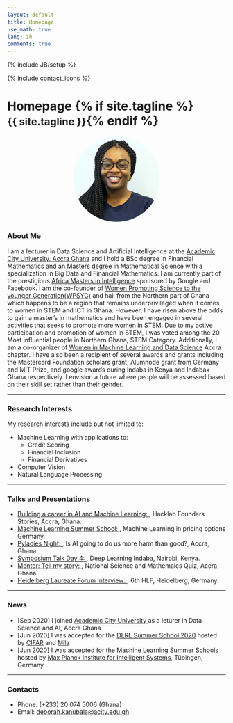 ```yaml
---
layout: default
title: Homepage
use_math: true
lang: zh
comments: true
---
```

{% include JB/setup %}
<div class="page-header">
  <div class="pull-right">
    {% include contact_icons %}
  </div>
  <h1>
    Homepage
    {% if site.tagline %}<br/><small>{{ site.tagline }}</small>{% endif %}
  </h1>
</div>

<style>
img {
  display: block;
  margin-left: auto;
  margin-right: auto;
  width: 50%;
  border-radius: 50%;
}
</style>

<img src="/img/main/kanubala_headshot.jpg" class="center" style="width:200px">


### About Me
I am a lecturer in Data Science and Artificial Intelligence at the [Academic City University, Accra Ghana](https://acity.edu.gh/) and I hold a BSc degree in Financial Mathematics and an Masters degree in Mathematical Science with a specialization in Big Data and Financial Mathematics. I am currently part of the prestigious [Africa Masters in Intelligence](www.aimsammi.org) sponsored by Google and Facebook. I am the co-founder of [Women Promoting Science to the younger Generation(WPSYG)](https://www.linkedin.com/in/women-promoting-science-to-the-younger-association-661a5317b/)  and hail from the Northern part of Ghana
which happens to be a region that remains underprivileged when it comes to women in STEM and ICT in Ghana. However, I have risen above the odds to gain a master’s in mathematics and have been engaged in several activities that seeks to promote more women in STEM.  Due to my active participation and promotion of women in STEM, I was voted among the  20 Most influential people in Northern Ghana, STEM Category. Additionally, I am a co-organizer of [Women in Machine Learning and Data Science](http://wimlds.org/about-the-accra-team/) Accra chapter. I have also been a recipient of several awards and grants including the Mastercard Foundation scholars grant, Alumnode grant from Germany and MIT Prize, and google awards during Indaba in Kenya and Indabax Ghana respectively. I envision a future where people will be assessed based on their skill set rather than their gender.

---

### Research Interests
My research interests include but not limited to:
- Machine Learning with applications to: 
    - Credit Scoring
    - Financial Inclusion
    - Financial Derivatives   
- Computer Vision
- Natural Language Processing


---

### Talks and Presentations
- [Building a career in  AI and Machine Learning: ](https://www.youtube.com/watch?v=ax8y10-orCQ&t=1707s), Hacklab Founders Stories, Accra, Ghana. 
- [ Machine Learning Summer School: ](https://www.youtube.com/watch?v=_uO32s6N2zE&list=PLRdJhevE1cHI3lf8S1-86_I7fk_aw1EfS), Machine Learning in pricing options Germany.
- [Pyladies Night: ](https://pythonghana.blogspot.com/2020/04/pyladies-night-with-deborah-kanubala.html), Is AI going to do us more harm than good?, Accra, Ghana. 
- [Symposium Talk Day 4: ](https://www.youtube.com/watch?v=a5suzFXFI3g&t=42s), Deep Learning Indaba, Nairobi, Kenya. 
- [Mentor: Tell my story: ](https://www.facebook.com/NSMQGhana/posts/nsmqwomanoftheweek-is-deborah-kanubala-ms-kanubala-lives-and-breathes-mathematic/1729871123817174/), National Science and Mathemaics Quiz, Accra, Ghana. 
- [Heidelberg Laureate Forum Interview: ](https://www.youtube.com/watch?v=jnUGhiAmv30&t=51s), 6th HLF, Heidelberg, Germany. 



---

### News

- [Sep 2020] I joined  [Academic City University ](https://acity.edu.gh/) as a leturer in Data Science and AI, Accra Ghana
- [Jun 2020] I was accepted for the [DLRL Summer School 2020](https://dlrlsummerschool.ca/) hosted by [CIFAR](https://www.cifar.ca/) and [Mila](https://mila.quebec/en/)
- [Jun 2020] I was accepted for the [Machine Learning Summer Schools](http://mlss.tuebingen.mpg.de/) hosted by [Max Planck Institute for Intelligent Systems](http://is.tuebingen.mpg.de/), Tübingen, Germany



---

### Contacts
- Phone: (+233) 20 074 5006 (Ghana) 
- Email: deborah.kanubala@acity.edu.gh